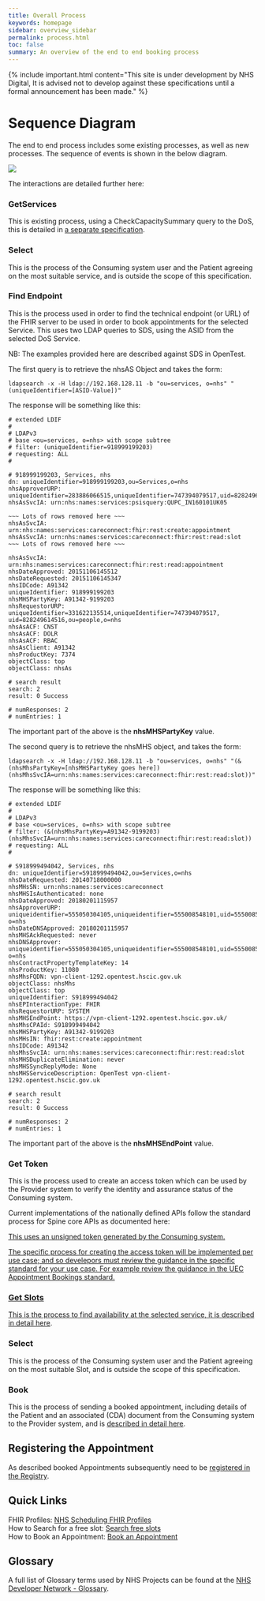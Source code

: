 ```yaml
---
title: Overall Process
keywords: homepage
sidebar: overview_sidebar
permalink: process.html
toc: false
summary: An overview of the end to end booking process
---
```


{% include important.html content="This site is under development by NHS Digital, It is advised not to develop against these specifications until a formal announcement has been made." %}

# Sequence Diagram #

The end to end process includes some existing processes, as well as new processes. The sequence of events is shown in the below diagram.

<img src="images/UEC-Appointments/Sequence diagram - FHIR Scheduling - UEC.png">


The interactions are detailed further here:

### GetServices ###
This is existing process, using a CheckCapacitySummary query to the DoS, this is detailed in <a href='https://developer.nhs.uk/apis/dos-api/'>a separate specification</a>.

### Select ###
This is the process of the Consuming system user and the Patient agreeing on the most suitable service, and is outside the scope of this specification.

### Find Endpoint ###
This is the process used in order to find the technical endpoint (or URL) of the FHIR server to be used in order to book appointments for the selected Service.
This uses two LDAP queries to SDS, using the ASID from the selected DoS Service.

NB: The examples provided here are described against SDS in OpenTest.

The first query is to retrieve the nhsAS Object and takes the form:
```ldap
ldapsearch -x -H ldap://192.168.128.11 -b "ou=services, o=nhs" "(uniqueIdentifier=[ASID-Value])"
```

The response will be something like this:
```
# extended LDIF
#
# LDAPv3
# base <ou=services, o=nhs> with scope subtree
# filter: (uniqueIdentifier=918999199203)
# requesting: ALL
#

# 918999199203, Services, nhs
dn: uniqueIdentifier=918999199203,ou=Services,o=nhs
nhsApproverURP: uniqueIdentifier=283886066515,uniqueIdentifier=747394079517,uid=828249614516,ou=people,o=nhs
nhsAsSvcIA: urn:nhs:names:services:psisquery:QUPC_IN160101UK05

~~~ Lots of rows removed here ~~~
nhsAsSvcIA: urn:nhs:names:services:careconnect:fhir:rest:create:appointment
nhsAsSvcIA: urn:nhs:names:services:careconnect:fhir:rest:read:slot
~~~ Lots of rows removed here ~~~

nhsAsSvcIA: urn:nhs:names:services:careconnect:fhir:rest:read:appointment
nhsDateApproved: 20151106145512
nhsDateRequested: 20151106145347
nhsIDCode: A91342
uniqueIdentifier: 918999199203
nhsMHSPartyKey: A91342-9199203
nhsRequestorURP: uniqueIdentifier=331622135514,uniqueIdentifier=747394079517, uid=828249614516,ou=people,o=nhs
nhsAsACF: CNST
nhsAsACF: DOLR
nhsAsACF: RBAC
nhsAsClient: A91342
nhsProductKey: 7374
objectClass: top
objectClass: nhsAs

# search result
search: 2
result: 0 Success

# numResponses: 2
# numEntries: 1
```

The important part of the above is the **nhsMHSPartyKey** value.

The second query is to retrieve the nhsMHS object, and takes the form:
```ldap
ldapsearch -x -H ldap://192.168.128.11 -b "ou=services, o=nhs" "(&(nhsMhsPartyKey=[nhsMHSPartyKey goes here])(nhsMhsSvcIA=urn:nhs:names:services:careconnect:fhir:rest:read:slot))"
```

The response will be something like this:
```
# extended LDIF
#
# LDAPv3
# base <ou=services, o=nhs> with scope subtree
# filter: (&(nhsMhsPartyKey=A91342-9199203)(nhsMhsSvcIA=urn:nhs:names:services:careconnect:fhir:rest:read:slot))
# requesting: ALL
#

# S918999494042, Services, nhs
dn: uniqueIdentifier=S918999494042,ou=Services,o=nhs
nhsDateRequested: 20140718000000
nhsMHsSN: urn:nhs:names:services:careconnect
nhsMHSIsAuthenticated: none
nhsDateApproved: 20180201115957
nhsApproverURP: uniqueidentifier=555050304105,uniqueidentifier=555008548101,uid=555008545108,ou=people, o=nhs
nhsDateDNSApproved: 20180201115957
nhsMHSAckRequested: never
nhsDNSApprover: uniqueidentifier=555050304105,uniqueidentifier=555008548101,uid=555008545108,ou=people, o=nhs
nhsContractPropertyTemplateKey: 14
nhsProductKey: 11080
nhsMhsFQDN: vpn-client-1292.opentest.hscic.gov.uk
objectClass: nhsMhs
objectClass: top
uniqueIdentifier: S918999494042
nhsEPInteractionType: FHIR
nhsRequestorURP: SYSTEM
nhsMHSEndPoint: https://vpn-client-1292.opentest.hscic.gov.uk/
nhsMhsCPAId: S918999494042
nhsMHSPartyKey: A91342-9199203
nhsMHsIN: fhir:rest:create:appointment
nhsIDCode: A91342
nhsMhsSvcIA: urn:nhs:names:services:careconnect:fhir:rest:read:slot
nhsMHSDuplicateElimination: never
nhsMHSSyncReplyMode: None
nhsMHSServiceDescription: OpenTest vpn-client-1292.opentest.hscic.gov.uk

# search result
search: 2
result: 0 Success

# numResponses: 2
# numEntries: 1
```
The important part of the above is the **nhsMHSEndPoint** value.

### Get Token ###
This is the process used to create an access token which can be used by the Provider system to verify the identity and assurance status of the Consuming system.

Current implementations of the nationally defined APIs follow the standard process for Spine core APIs as documented here: 
<a href="https://developer.nhs.uk/apis/spine-core/security_jwt.html"> 
  
This uses an unsigned token generated by the Consuming system.  
  
The specific process for creating the access token will be implemented per use case; and so develepors must review the guidance in the specific standard for your use case.  For example review the guidance in the UEC Appointment Bookings standard. <a href="https://developer.nhs.uk/apis/uec-appointments/fs_authentication.html">

### Get Slots ###
This is the process to find availability at the selected service, it is <a href='search_free_slots.html'>described in detail here</a>.

### Select ###
This is the process of the Consuming system user and the Patient agreeing on the most suitable Slot, and is outside the scope of this specification.

### Book ###
This is the process of sending a booked appointment, including details of the Patient and an associated (CDA) document from the Consuming system to the Provider system, and is <a href='book_an_appointment.html'>described in detail here</a>.

## Registering the Appointment ##
As described booked Appointments subsequently need to be <a href='registry.html'>registered in the Registry</a>.

## Quick Links ##

FHIR Profiles: <a href="resources_overview.html">NHS Scheduling FHIR Profiles</a><br/>
How to Search for a free slot: <a href="search_free_slots.html">Search free slots</a><br/>
How to Book an Appointment: <a href="book_an_appointment.html">Book an Appointment</a>

## Glossary ##

A full list of Glossary terms used by NHS Projects can be found at the <a href="https://developer.nhs.uk/library/glossary/" target="_blank">NHS Developer Network - Glossary</a>.
